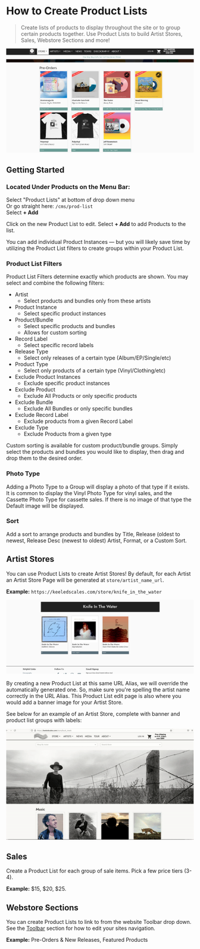 # How to Create Product Lists
> Create lists of products to display throughout the site or to group certain products together. 
> Use Product Lists to build Artist Stores, Sales, Webstore Sections and more! 

![](/views/product_list_example.png)

## Getting Started 
### Located Under Products on the Menu Bar: <br />
Select "Product Lists" at bottom of drop down menu <br />
Or go straight here:  ``/cms/prod-list``<br />
Select **+ Add** <br />

Click on the new Product List to edit. 
Select **+ Add** to add Products to the list. 

You can add individual Product Instances &mdash; but you will likely save time by utilizing the Product List filters to create groups within your Product List. 

### Product List Filters
Product List Filters determine exactly which products are shown. You may select and combine the following filters:

- Artist
    - Select products and bundles only from these artists
- Product Instance
    - Select specific product instances
- Product/Bundle
    - Select specific products and bundles
    -  Allows for custom sorting
- Record Label
    - Select specific record labels
- Release Type
    - Select only releases of a certain type (Album/EP/Single/etc)
- Product Type
    - Select only products of a certain type (Vinyl/Clothing/etc)
- Exclude Product Instances
    - Exclude specific product instances
- Exclude Product
    - Exclude All Products or only specific products
- Exclude Bundle
    - Exclude All Bundles or only specific bundles
- Exclude Record Label
    - Exclude products from a given Record Label
- Exclude Type
    - Exclude Products from a given type

Custom sorting is available for custom product/bundle groups. Simply select the products and bundles you would like to display, then drag and drop them to the desired order.

### Photo Type
Adding a Photo Type to a Group will display a photo of that type if it exists. It is common to display the Vinyl Photo Type for vinyl sales, and the Cassette Photo Type for cassette sales. If there is no image of that type the Default image will be displayed.

### Sort
Add a sort to arrange products and bundles by Title, Release (oldest to newest, Release Desc (newest to oldest) Artist, Format, or a Custom Sort.

## Artist Stores

You can use Product Lists to create Artist Stores! By default, for each Artist an Artist Store Page will be generated at ``store/artist_name_url``. 

**Example:** ``https://keeledscales.com/store/knife_in_the_water``

![](/views/auto_artist_store.png)

By creating a new Product List at this same URL Alias, we will override the automatically generated one. So, make sure you're spelling the artist name correctly in the URL Alias. This Product List edit page is also where you would add a banner image for your Artist Store. 

See below for an example of an Artist Store, complete with banner and product list groups with labels:

 ![](views/artist_store.gif)

## Sales
Create a Product List for each group of sale items. Pick a few price tiers (3-4). 

**Example:** $15, $20, $25. 

## Webstore Sections

You can create Product Lists to link to from the website Toolbar drop down. See the [Toolbar](Toolbar.md) section for how to edit your sites navigation. 

**Example:** Pre-Orders & New Releases, Featured Products

